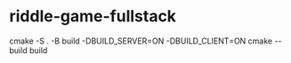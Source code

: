 # riddle-game-fullstack

cmake -S . -B build -DBUILD_SERVER=ON -DBUILD_CLIENT=ON
cmake --build build
